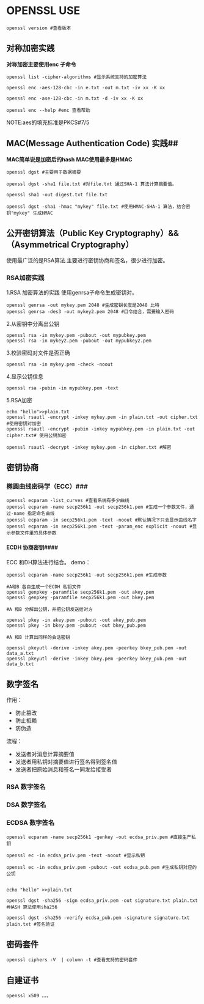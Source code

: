 # OPENSSL USE #
	openssl version #查看版本
## 对称加密实践 ##

**对称加密主要使用enc 子命令**

	openssl list -cipher-algorithms #显示系统支持的加密算法

	openssl enc -aes-128-cbc -in e.txt -out m.txt -iv xx -K xx

	openssl enc -ase-128-cbc -in m.txt -d -iv xx -K xx

	openssl enc --help #enc 查看帮助

NOTE:aes的填充标准是PKCS#7/5

## MAC(Message Authentication Code) 实践##

**MAC简单说是加密后的hash**
**MAC使用最多是HMAC**
	
	openssl dgst #主要用于数据摘要
	
	openssl dgst -sha1 file.txt #对file.txt 通过SHA-1 算法计算摘要值。

	openssl sha1 -out digest.txt file.txt

	openssl dgst -sha1 -hmac "mykey" file.txt #使用HMAC-SHA-1 算法，结合密钥"mykey" 生成HMAC

## 公开密钥算法（Public Key Cryptography）&&（Asymmetrical Cryptography） ##

使用最广泛的是RSA算法.主要进行密钥协商和签名，很少进行加密。

### RSA加密实践 ###
1.RSA 加密算法的实践 使用genrsa子命令生成密钥对。

	openssl genrsa -out mykey.pem 2048 #生成密钥长度是2048 比特
	openssl genrsa -des3 -out mykey2.pem 2048 #口令结合，需要输入密码

2.从密钥中分离出公钥

	openssl rsa -in mykey.pem -pubout -out mypubkey.pem
	openssl rsa -in mykey2.pem -pubout -out mypubkey2.pem
3.校验密码对文件是否正确
	
	openssl rsa -in mykey.pem -check -noout
4.显示公钥信息
	
	openssl rsa -pubin -in mypubkey.pem -text
5.RSA加密

	echo "hello">>plain.txt
	openssl rsautl -encrypt -inkey mykey.pem -in plain.txt -out cipher.txt #使用密钥对加密
	openssl rsautl -encrypt -pubin -inkey mypubkey.pem -in plain.txt -out cipher.txt# 使用公钥加密

	openssl rsautl -decrypt -inkey mykey.pem -in cipher.txt #解密
	

## 密钥协商 ##

### 椭圆曲线密码学（ECC）###

	openssl ecparam -list_curves #查看系统有多少曲线
	openssl ecparam -name secp256k1 -out secp256k1.pem #生成一个参数文件，通过-name 指定命名曲线
	openssl ecparam -in secp256k1.pem -text -noout #默认情况下只会显示曲线名字
	openssl ecparam -in secp256k1.pem -text -param_enc explicit -noout #显示参数文件里的具体参数

#### ECDH 协商密钥####

ECC 和DH算法进行结合。
	demo：

	openssl ecparam -name secp256k1 -out secp256k1.pem #生成参数
	
	#A和B 各自生成一个ECDH 私钥文件
	openssl genpkey -paramfile secp256k1.pem -out akey.pem
	openssl genpkey -paramfile secp256k1.pem -out bkey.pem

	#A 和B 分解出公钥，并把公钥发送给对方

	openssl pkey -in akey.pem -pubout -out akey_pub.pem
	openssl pkey -in bkey.pem -pubout -out bkey_pub.pem

	#A 和B 计算出同样的会话密钥

	openssl pkeyutl -derive -inkey akey.pem -peerkey bkey_pub.pem -out data_a.txt
	openssl pkeyutl -derive -inkey bkey.pem -peerkey bkey_pub.pem -out data_b.txt

## 数字签名 ##
作用：
- 防止篡改
- 防止抵赖
- 防伪造

流程：
- 发送者对消息计算摘要值
- 发送者用私钥对摘要值进行签名得到签名值
- 发送者把原始消息和签名一同发给接受者

### RSA 数字签名 ###
### DSA 数字签名 ###
### ECDSA 数字签名 ###

	openssl ecparam -name secp256k1 -genkey -out ecdsa_priv.pem #直接生产私钥

	openssl ec -in ecdsa_priv.pem -text -noout #显示私钥

	openssl ec -in ecdsa_priv.pem -pubout -out ecdsa_pub.pem #生成私钥对应的公钥

	
	echo "hello" >>plain.txt

	openssl dgst -sha256 -sign ecdsa_priv.pem -out signature.txt plain.txt #HASH 算法使用sha256

	openssl dgst -sha256 -verify ecdsa_pub.pem -signature signature.txt plain.txt #签名验证


## 密码套件 ##

	openssl ciphers -V  | column -t #查看支持的密码套件

## 自建证书 ##

	openssl x509 。。。

	



